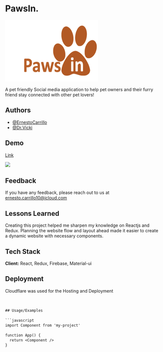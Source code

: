 
# PawsIn.
<img src="./public/paws-in.png" width="300" height="200"/>

A pet friendly Social media application to help pet owners and their furry friend stay connected with other pet lovers!


## Authors

- [@ErnestoCarrillo](https://github.com/Ernie0921/PawsIn)
- [@Dr.Vicki]()
  
    
## Demo
[Link](https://pawsin-89129.web.app)

![](./public/pawsId.gif)

 
  
## Feedback

If you have any feedback, please reach out to us at ernesto.carrillo10@icloud.com

  
## Lessons Learned

Creating this project helped me sharpen my knowledge on Reactjs and Redux. Planning the website flow and layout ahead made it easier to create a dynamic website with necessary components.

  
## Tech Stack

**Client:** React, Redux, Firebase, Material-ui


  
## Deployment

Cloudflare was used for the Hosting and Deployment
```

  
## Usage/Examples

```javascript
import Component from 'my-project'

function App() {
  return <Component />
}
```
